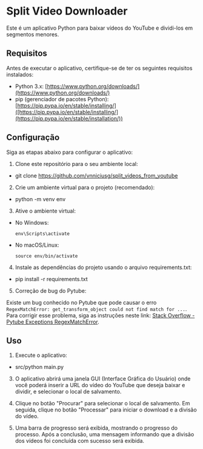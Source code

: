 # Split Video Downloader

Este é um aplicativo Python para baixar vídeos do YouTube e dividi-los em segmentos menores.

## Requisitos

Antes de executar o aplicativo, certifique-se de ter os seguintes requisitos instalados:

- Python 3.x: [https://www.python.org/downloads/](https://www.python.org/downloads/)
- pip (gerenciador de pacotes Python): [https://pip.pypa.io/en/stable/installing/]([https://pip.pypa.io/en/stable/installing/](https://pip.pypa.io/en/stable/installation/))

## Configuração

Siga as etapas abaixo para configurar o aplicativo:

1. Clone este repositório para o seu ambiente local:

- git clone https://github.com/vnniciusg/split_videos_from_youtube

2. Crie um ambiente virtual para o projeto (recomendado):
- python -m venv env

3. Ative o ambiente virtual:
- No Windows:
  ```
  env\Scripts\activate
  ```
- No macOS/Linux:
  ```
  source env/bin/activate
  ```
4. Instale as dependências do projeto usando o arquivo requirements.txt:
- pip install -r requirements.txt

5. Correção de bug do Pytube:

Existe um bug conhecido no Pytube que pode causar o erro `RegexMatchError: get_transform_object could not find match for ...`. Para corrigir esse problema, siga as instruções neste link: [Stack Overflow - Pytube Exceptions RegexMatchError](https://stackoverflow.com/questions/76704097/pytube-exceptions-regexmatcherror-get-transform-object-could-not-find-match-fo).

## Uso

1. Execute o aplicativo:   
- src/python main.py

3. O aplicativo abrirá uma janela GUI (Interface Gráfica do Usuário) onde você poderá inserir a URL do vídeo do YouTube que deseja baixar e dividir, e selecionar o local de salvamento.

4. Clique no botão "Procurar" para selecionar o local de salvamento. Em seguida, clique no botão "Processar" para iniciar o download e a divisão do vídeo.

5. Uma barra de progresso será exibida, mostrando o progresso do processo. Após a conclusão, uma mensagem informando que a divisão dos vídeos foi concluída com sucesso será exibida.
